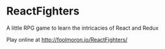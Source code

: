 # ReactFighters
A little RPG game to learn the intricacies of React and Redux

Play online at http://foolmoron.io/ReactFighters/
